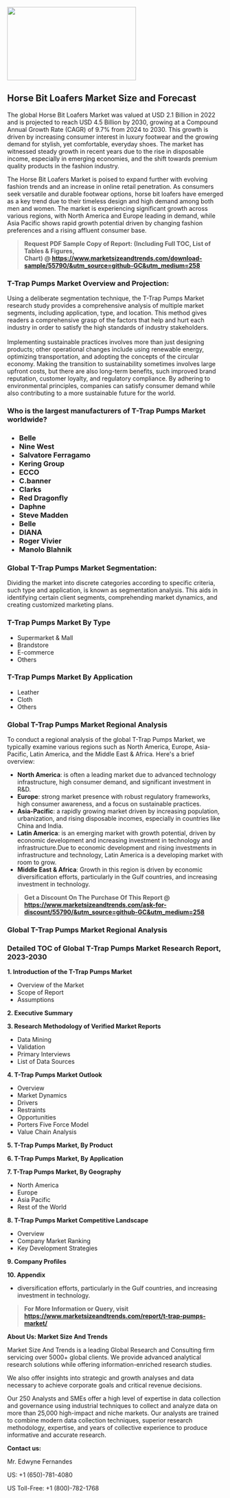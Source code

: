 <p><img class="alignnone size-medium wp-image-20088" src="https://ffe5etoiles.com/wp-content/uploads/2024/12/MST1-300x171.png" alt="" width="300" height="171" /></p><h2>Horse Bit Loafers Market Size and Forecast</h2><p>The global Horse Bit Loafers Market was valued at USD 2.1 Billion in 2022 and is projected to reach USD 4.5 Billion by 2030, growing at a Compound Annual Growth Rate (CAGR) of 9.7% from 2024 to 2030. This growth is driven by increasing consumer interest in luxury footwear and the growing demand for stylish, yet comfortable, everyday shoes. The market has witnessed steady growth in recent years due to the rise in disposable income, especially in emerging economies, and the shift towards premium quality products in the fashion industry.</p><p>The Horse Bit Loafers Market is poised to expand further with evolving fashion trends and an increase in online retail penetration. As consumers seek versatile and durable footwear options, horse bit loafers have emerged as a key trend due to their timeless design and high demand among both men and women. The market is experiencing significant growth across various regions, with North America and Europe leading in demand, while Asia Pacific shows rapid growth potential driven by changing fashion preferences and a rising affluent consumer base.</p></p><blockquote id="" class=""><strong>Request PDF Sample Copy of Report: (Including Full TOC, List of Tables &amp; Figures, Chart)&nbsp;@&nbsp;<strong><a href="https://www.marketsizeandtrends.com/download-sample/55790/&utm_source=github-GC&utm_medium=258" target="_blank">https://www.marketsizeandtrends.com/download-sample/55790/&utm_source=github-GC&utm_medium=258</a></strong></strong></blockquote><h3 id="" class="">T-Trap Pumps Market&nbsp;Overview and Projection:</h3><p id="" class="">Using a deliberate segmentation technique, the T-Trap Pumps Market research study provides a comprehensive analysis of multiple market segments, including application, type, and location. This method gives readers a comprehensive grasp of the factors that help and hurt each industry in order to satisfy the high standards of industry stakeholders. <br /> <br />Implementing sustainable practices involves more than just designing products; other operational changes include using renewable energy, optimizing transportation, and adopting the concepts of the circular economy. Making the transition to sustainability sometimes involves large upfront costs, but there are also long-term benefits, such improved brand reputation, customer loyalty, and regulatory compliance. By adhering to environmental principles, companies can satisfy consumer demand while also contributing to a more sustainable future for the world.</p><h3 id="" class="">Who is the largest manufacturers of&nbsp;T-Trap Pumps Market worldwide?</h3><h3 class=""><p><ul><li>Belle </li><li> Nine West </li><li> Salvatore Ferragamo </li><li> Kering Group </li><li> ECCO </li><li> C.banner </li><li> Clarks </li><li> Red Dragonfly </li><li> Daphne </li><li> Steve Madden </li><li> Belle </li><li> DIANA </li><li> Roger Vivier </li><li> Manolo Blahnik</li></ul></p></h3><h3 id="" class="">Global&nbsp;T-Trap Pumps Market Segmentation:</h3><p id="" class="">Dividing the market into discrete categories according to specific criteria, such type and application, is known as segmentation analysis. This aids in identifying certain client segments, comprehending market dynamics, and creating customized marketing plans.</p><h3 id="" class="">T-Trap Pumps Market&nbsp;By Type</h3><p><p><ul><li>Supermarket & Mall</li><li> Brandstore</li><li> E-commerce</li><li> Others</p></li></ul></p></p><h3 id="" class="">T-Trap Pumps Market&nbsp;By Application</h3><p class=""><p><ul><li>Leather</li><li> Cloth</li><li> Others</li></ul></p></p><h3 id="" class="">Global T-Trap Pumps Market Regional Analysis</h3><p id="" class="">To conduct a regional analysis of the global T-Trap Pumps Market, we typically examine various regions such as North America, Europe, Asia-Pacific, Latin America, and the Middle East &amp; Africa. Here's a brief overview:</p><ul><li><strong>North America</strong>: is often a leading market due to advanced technology infrastructure, high consumer demand, and significant investment in R&amp;D.</li><li><strong>Europe</strong>: strong market presence with robust regulatory frameworks, high consumer awareness, and a focus on sustainable practices.</li><li><strong>Asia-Pacific</strong>: a rapidly growing market driven by increasing population, urbanization, and rising disposable incomes, especially in countries like China and India.</li><li><strong>Latin America</strong>: is an emerging market with growth potential, driven by economic development and increasing investment in technology and infrastructure.Due to economic development and rising investments in infrastructure and technology, Latin America is a developing market with room to grow.</li><li><strong>Middle East &amp; Africa</strong>: Growth in this region is driven by economic diversification efforts, particularly in the Gulf countries, and increasing investment in technology.</li></ul><blockquote id="" class=""><strong>Get a Discount On The Purchase Of This Report @ <strong><a href="https://www.marketsizeandtrends.com/ask-for-discount/55790/&utm_source=github-GC&utm_medium=258" target="_blank">https://www.marketsizeandtrends.com/ask-for-discount/55790/&utm_source=github-GC&utm_medium=258</a></strong></strong></blockquote><h3 id="" class="">Global T-Trap Pumps Market Regional Analysis</h3><h3 id="" class="">Detailed TOC of Global T-Trap Pumps Market Research Report, 2023-2030</h3><p id="" class=""><strong>1. Introduction of the T-Trap Pumps Market</strong></p><ul><li>Overview of the Market</li><li>Scope of Report</li><li>Assumptions</li></ul><p id="" class=""><strong>2. Executive Summary</strong></p><p id="" class=""><strong>3. Research Methodology of Verified Market Reports</strong></p><ul><li>Data Mining</li><li>Validation</li><li>Primary Interviews</li><li>List of Data Sources</li></ul><p id="" class=""><strong>4. T-Trap Pumps Market Outlook</strong></p><ul><li>Overview</li><li>Market Dynamics</li><li>Drivers</li><li>Restraints</li><li>Opportunities</li><li>Porters Five Force Model</li><li>Value Chain Analysis</li></ul><p id="" class=""><strong>5. T-Trap Pumps Market, By Product</strong></p><p id="" class=""><strong>6. T-Trap Pumps Market, By Application</strong></p><p id="" class=""><strong>7. T-Trap Pumps Market, By Geography</strong></p><ul><li>North America</li><li>Europe</li><li>Asia Pacific</li><li>Rest of the World</li></ul><p id="" class=""><strong>8. T-Trap Pumps Market Competitive Landscape</strong></p><ul><li>Overview</li><li>Company Market Ranking</li><li>Key Development Strategies</li></ul><p id="" class=""><strong>9. Company Profiles</strong></p><p id="" class=""><strong>10. Appendix</strong></p><ul><li>diversification efforts, particularly in the Gulf countries, and increasing investment in technology.</li></ul><blockquote id="" class=""><strong>For More Information or Query, visit <strong><strong><a href="https://www.marketsizeandtrends.com/report/t-trap-pumps-market/" target="_blank">https://www.marketsizeandtrends.com/report/t-trap-pumps-market/</a></strong></strong></strong></blockquote><p id="" class=""><strong>About Us: Market Size And Trends</strong></p><p id="" class="">Market Size And Trends is a leading Global Research and Consulting firm servicing over 5000+ global clients. We provide advanced analytical research solutions while offering information-enriched research studies.</p><p id="" class="">We also offer insights into strategic and growth analyses and data necessary to achieve corporate goals and critical revenue decisions.</p><p id="" class="">Our 250 Analysts and SMEs offer a high level of expertise in data collection and governance using industrial techniques to collect and analyze data on more than 25,000 high-impact and niche markets. Our analysts are trained to combine modern data collection techniques, superior research methodology, expertise, and years of collective experience to produce informative and accurate research.</p><p id="" class=""><strong>Contact us:</strong></p><p id="" class="">Mr. Edwyne Fernandes</p><p id="" class="">US: +1 (650)-781-4080</p><p id="" class="">US Toll-Free: +1 (800)-782-1768</p>
